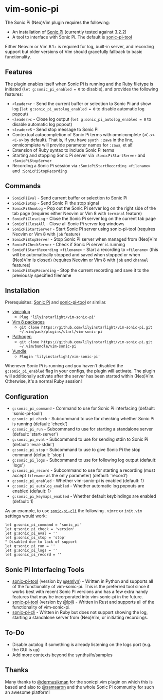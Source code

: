 # vim-sonic-pi

The Sonic Pi (Neo)Vim plugin requires the following:

* An installation of [Sonic Pi](http://www.sonic-pi.net/) (currently tested against 3.2.2)
* A tool to interface with Sonic Pi. The default is [sonic-pi-tool](https://github.com/emlyn/sonic-pi-tool)

Either Neovim or Vim 8.1+ is required for log, built-in server, and recording support but older versions of Vim should gracefully fallback to basic functionality.


## Features

The plugin enables itself when Sonic Pi is running and the Ruby filetype is initiated (`let g:sonic_pi_enabled = 0` to disable), and provides the following features:

* `<leader>r` - Send the current buffer or selection to Sonic Pi and show log (`let g:sonic_pi_autolog_enabled = 0` to disable automatic log popout)
* `<leader>c` - Close log output (`let g:sonic_pi_autolog_enabled = 0` to disable automatic log popout)
* `<leader>S` - Send stop message to Sonic Pi
* Contextual autocompletion of Sonic Pi terms with omnicomplete (`<C-x><C-o>` by default). That is, if you have `synth :zawa` in the line, omnicomplete will provide parameter names for `:zawa`, et al!
* Extension of Ruby syntax to include Sonic Pi terms
* Starting and stopping Sonic Pi server via `:SonicPiStartServer` and `:SonicPiStopServer`
* Recording a Sonic Pi session via `:SonicPiStartRecording <filename>` and `:SonicPiStopRecording`


## Commands

* `SonicPiEval` - Send current buffer or selection to Sonic Pi
* `SonicPiStop` - Send Sonic Pi the stop signal
* `SonicPiShowLog` - Pop out the Sonic Pi server log on the right side of the tab page (requires either Neovim or Vim 8 with `terminal` feature)
* `SonicPiCloseLog` - Close the Sonic Pi server log on the current tab page
* `SonicPiCloseAll` - Close all Sonic Pi server log windows
* `SonicPiStartServer` - Start Sonic Pi server using sonic-pi-tool (requires Neovim or Vim 8 with `job` feature)
* `SonicPiStopServer` - Stop Sonic Pi server when managed from (Neo)Vim
* `SonicPiCheckServer` - Check if Sonic Pi server is running
* `SonicPiStartRecording <filename>` - Start a recording to `<filename>` (this will be automatically stopped and saved when stopped or when (Neo)Vim is closed) (requires Neovim or Vim 8 with `job` and `channel` features)
* `SonicPiStopRecording` - Stop the current recording and save it to the previously specified filename


## Installation

Prerequisites: [Sonic Pi](http://www.sonic-pi.net/) and [sonic-pi-tool](https://github.com/emlyn/sonic-pi-tool) or similar.

* [vim-plug](https://github.com/junegunn/vim-plug)
  * `Plug 'lilyinstarlight/vim-sonic-pi'`
* [Vim 8 packages](http://vimhelp.appspot.com/repeat.txt.html#packages)
  * `git clone https://github.com/lilyinstarlight/vim-sonic-pi.git ~/.vim/pack/plugins/start/vim-sonic-pi`
* [Pathogen](https://github.com/tpope/vim-pathogen)
  * `git clone https://github.com/lilyinstarlight/vim-sonic-pi.git ~/.vim/bundle/vim-sonic-pi`
* [Vundle](https://github.com/VundleVim/Vundle.vim)
  * `Plugin 'lilyinstarlight/vim-sonic-pi'`

Whenever Sonic Pi is running and you haven't disabled the `g:sonic_pi_enabled` flag in your configs, the plugin will activate. The plugin will additionally activate after the server has been started within (Neo)Vim. Otherwise, it's a normal Ruby session!


## Configuration

* `g:sonic_pi_command` - Command to use for Sonic Pi interfacing (default: 'sonic-pi-tool')
* `g:sonic_pi_check` - Subcommand to use for checking whether Sonic Pi is running (default: 'check')
* `g:sonic_pi_run` - Subcommand to use for starting a standalone server (default: 'start-server')
* `g:sonic_pi_eval` - Subcommand to use for sending stdin to Sonic Pi (default: 'eval-stdin')
* `g:sonic_pi_stop` - Subcommand to use to give Sonic Pi the stop command (default: 'stop')
* `g:sonic_pi_logs` - Subcommand to use for following log output (default: 'logs')
* `g:sonic_pi_record` - Subcommand to use for starting a recording (must accept `filename` as the only parameter) (default: 'record')
* `g:sonic_pi_enabled` - Whether vim-sonic-pi is enabled (default: 1)
* `g:sonic_pi_autolog_enabled` - Whether automatic log popouts are enabled (default: 1)
* `g:sonic_pi_keymaps_enabled` - Whether default keybindings are enabled (default: 1)

As an example, to use [`sonic-pi-cli`](https://github.com/Widdershin/sonic-pi-cli) the following `.vimrc` or `init.vim` settings would work:

```vim
let g:sonic_pi_command = 'sonic_pi'
let g:sonic_pi_check = 'version'
let g:sonic_pi_eval = ''
let g:sonic_pi_stop = 'stop'
" Disabled due to lack of support
let g:sonic_pi_run = ''
let g:sonic_pi_logs = ''
let g:sonic_pi_record = ''
```


## Sonic Pi Interfacing Tools

* [sonic-pi-tool](https://github.com/emlyn/sonic-pi-tool) (version by [@emlyn](https://github.com/emlyn)) - Written in Python and supports all of the functionality of vim-sonic-pi. This is the preferred tool since it works best with recent Sonic Pi versions and has a few extra handy features that may be incorporated into vim-sonic-pi in the future.
* [sonic-pi-tool](https://github.com/lilyinstarlight/sonic-pi-tool) (version by [@lpil](https://github.com/lpil)) - Written in Rust and supports all of the functionality of vim-sonic-pi.
* [sonic-pi-cli](https://github.com/Widdershin/sonic-pi-cli) - Written in Ruby but does not support showing the log, starting a standalone server from (Neo)Vim, or initiating recordings.


## To-Do

* Disable autolog if something is already listening on the logs port (e.g. the GUI is up)
* Add more contexts beyond the synths/fx/samples


## Thanks

Many thanks to [@dermusikman](https://github.com/dermusikman) for the sonicpi.vim plugin on which this is based and also to [@samaaron](https://github.com/samaaron) and the whole Sonic Pi community for such an awesome platform!
